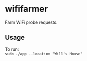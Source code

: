 # wififarmer   

Farm WiFi probe requests.   

## Usage   
To run:  
`sudo ./app --location "Will's House"`
